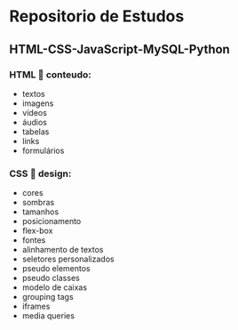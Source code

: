 # **Repositorio de Estudos**
## HTML-CSS-JavaScript-MySQL-Python
### **HTML** :pushpin: conteudo:
- textos
- imagens
- vídeos
- áudios
- tabelas
- links
- formulários


### **CSS** :pushpin: design:
- cores
- sombras
- tamanhos
- posicionamento
- flex-box
- fontes
- alinhamento de textos
- seletores personalizados
- pseudo elementos
- pseudo classes
- modelo de caixas
- grouping tags
- iframes
- media queries

